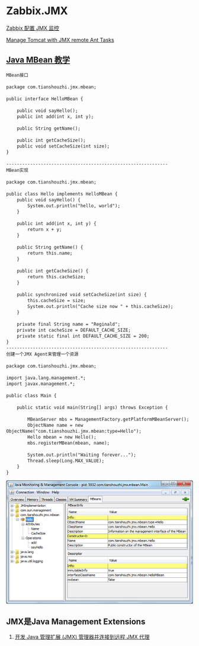 # Zabbix.JMX



[Zabbix 配置 JMX 监控](https://jaminzhang.github.io/monitoring/Zabbix-config-JMX/)


[Manage Tomcat with JMX remote Ant Tasks](http://tomcat.apache.org/tomcat-8.5-doc/monitoring.html#Introduction)


## [Java MBean 教学](http://www.tianshouzhi.com/api/tutorials/jmx/34)

```
MBean接口

package com.tianshouzhi.jmx.mbean;
 
public interface HelloMBean { 
 
    public void sayHello(); 
    public int add(int x, int y); 
    
    public String getName(); 
     
    public int getCacheSize(); 
    public void setCacheSize(int size); 
}

-------------------------------------------------------------
MBean实现

package com.tianshouzhi.jmx.mbean;
 
public class Hello implements HelloMBean {
    public void sayHello() {
        System.out.println("hello, world");
    }
 
    public int add(int x, int y) {
        return x + y;
    }
 
    public String getName() {
        return this.name;
    }
 
    public int getCacheSize() {
        return this.cacheSize;
    }
 
    public synchronized void setCacheSize(int size) {
        this.cacheSize = size;
        System.out.println("Cache size now " + this.cacheSize);
    }
 
    private final String name = "Reginald";
    private int cacheSize = DEFAULT_CACHE_SIZE;
    private static final int DEFAULT_CACHE_SIZE = 200;
}
-------------------------------------------------------------
创建一个JMX Agent来管理一个资源

package com.tianshouzhi.jmx.mbean;
 
import java.lang.management.*;
import javax.management.*;
 
public class Main {
 
    public static void main(String[] args) throws Exception {
 
        MBeanServer mbs = ManagementFactory.getPlatformMBeanServer();
        ObjectName name = new ObjectName("com.tianshouzhi.jmx.mbean:type=Hello");
        Hello mbean = new Hello();
        mbs.registerMBean(mbean, name);
 
        System.out.println("Waiting forever...");
        Thread.sleep(Long.MAX_VALUE);
    }
}

```
![](./images/1510493717780009713.png)

## JMX是Java Management Extensions


1. [开发 Java 管理扩展 (JMX) 管理器并连接到远程 JMX 代理](https://netbeans.org/kb/docs/java/jmx-manager-tutorial_zh_CN.html)
